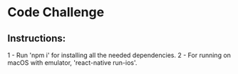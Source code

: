 # Code Challenge

## Instructions:

1 - Run 'npm i' for installing all the needed dependencies.
2 - For running on macOS with emulator, 'react-native run-ios'.

